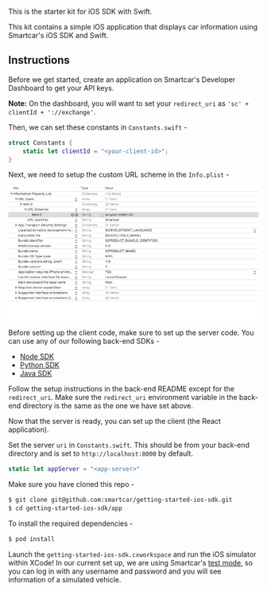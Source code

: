 This is the starter kit for iOS SDK with Swift.

This kit contains a simple iOS application that displays car information using Smartcar's iOS SDK and Swift.

## Instructions
Before we get started, create an application on Smartcar's Developer Dashboard to get your API keys.

**Note:** On the dashboard, you will want to set your `redirect_uri` as `'sc' + clientId + '://exchange'`.

Then, we can set these constants in `Constants.swift` -
```swift
struct Constants {
    static let clientId = "<your-client-id>";
}
```

Next, we need to setup the custom URL scheme in the `Info.plist` -

![Info.plist](img/infoPlist.png)

Before setting up the client code, make sure to set up the server code. You can use any of our following back-end SDKs -
* [Node SDK](https://github.com/smartcar/getting-started-node-sdk/tree/add-starter-kit)
* [Python SDK](https://github.com/smartcar/getting-started-python-sdk/tree/add-starter-kit)
* [Java SDK](https://github.com/smartcar/getting-started-java-sdk)

Follow the setup instructions in the back-end README except for the `redirect_uri`. Make sure the `redirect_uri` environment variable in the back-end directory is the same as the one we have set above.

Now that the server is ready, you can set up the client (the React application).

Set the server `uri` in `Constants.swift`. This should be from your back-end directory and is set to `http://localhost:8000` by default.
```swift
static let appServer = "<app-server>"
```
Make sure you have cloned this repo -
```bash
$ git clone git@github.com:smartcar/getting-started-ios-sdk.git
$ cd getting-started-ios-sdk/app
```
To install the required dependencies -
```bash
$ pod install
```

Launch the `getting-started-ios-sdk.cxworkspace` and run the iOS simulator within XCode! In our current set up, we are using Smartcar's [test mode](https://smartcar.com), so you can log in with any username and password and you will see information of a simulated vehicle.

